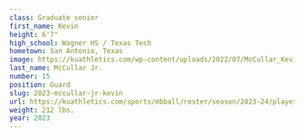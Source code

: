 ```yaml
---
class: Graduate senior
first_name: Kevin
height: 6'7"
high_school: Wagner HS / Texas Tech
hometown: San Antonio, Texas
image: https://kuathletics.com/wp-content/uploads/2022/07/McCullar_Kevin_2023-600x400.jpg
last_name: McCullar Jr.
number: 15
position: Guard
slug: 2023-mccullar-jr-kevin
url: https://kuathletics.com/sports/mbball/roster/season/2023-24/player/kevin-mccullar/
weight: 212 lbs.
year: 2023
---
```

